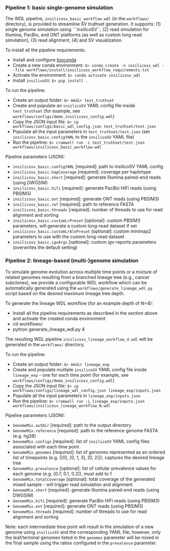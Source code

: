 ### Pipeline 1: basic single-genome simulation

The WDL pipeline, ```insilicosv_basic_workflow.wdl``` (in the ```workflows/``` directory), is provided to streamline 
SV truthset generation. It supports: (1) single genome simulation using ```insilicoSV``, (2) read simulation for 
Illumina, PacBio, and ONT platforms (as well as custom long read simulation), (3) read alignment, (4) and SV visualization.

To install all the pipeline requirements:
* Install and configure [bioconda](https://bioconda.github.io/)
* Create a new conda environment: `$> conda create -n insilicosv_wdl --file workflows/install/insilicosv_workflow_requirements.txt `
* Activate the environment: `$> conda activate insilicosv_wdl`
* Install ```insilicoSV```: `$> pip install .`

To run the pipeline:
* Create an output folder: `$> mkdir test_truthset`
* Create and populate an `insilicoSV` YAML config file inside `test_truthset` (for example, see ```workflows/configs/demo_insilicosv_config.wdl```)
* Copy the JSON input file: `$> cp workflows/configs/basic_wdl_config.json test_truthset/test.json`
* Populate all the input parameters in `test_truthset/test.json` (set `insilicosv_basic.configYAML` to the `insilicoSV` YAML file)
* Run the pipeline: `$> cromwell run -i test_truthset/test.json workflows/insilicosv_basic_workflow.wdl`

Pipeline parameters (JSON):
* `insilicosv_basic.configYAML` [required]:  path to insilicoSV YAML config
* `insilicosv_basic.hapCoverage` [required]: coverage per haplotype
* `insilicosv_basic.short` [required]: generate Illumina paired-end reads (using DWGSIM)
* `insilicosv_basic.hifi` [required]: generate PacBio HiFi reads (using PBSIM3)
* `insilicosv_basic.ont` [required]: generate ONT reads (using PBSIM3)
* `insilicosv_basic.ref` [required]: path to reference FASTA
* `insilicosv_basic.threads` [required]: number of threads to use for read alignment and sorting
* `insilicosv_basic.customLrPreset` [optional]: custom PBSIM3 parameters, will generate a custom long-read dataset if set
* `insilicosv_basic.customLrAlnPreset` [optional]: custom minimap2 parameters to use with the custom long-read dataset
* `insilicosv_basic.igvArgs` [optional]: custom igv-reports parameters (overwrites the default setting)

### Pipeline 2: lineage-based (multi-)genome simulation

To simulate genome evolution across multiple time points or a mixture of related genomes resulting from a branched 
lineage tree (e.g., cancer subclones), we provide a configurable WDL workflow which can be automatically generated using
the ```workflows/generate_lineage_wdl.py``` script based on the desired maximum lineage tree depth.

To generate the lineage WDL workflow (for an example depth of N=4):
* Install all the pipeline requirements as described in the section above and activate the created conda environment
* cd workflows/
* python generate_lineage_wdl.py 4

The resulting WDL pipeline ```insilicosv_lineage_workflow_4.wdl``` will be generated in the ```workflows/``` directory. 

To run the pipeline:
* Create an output folder: `$> mkdir lineage_exp`
* Create and populate multiple `insilicoSV` YAML config file inside `lineage_exp` - one for each time point (for example, see ```workflows/configs/demo_insilicosv_config.wdl```)
* Copy the JSON input file: `$> cp workflows/configs/lineage_wdl_config.json lineage_exp/inputs.json`
* Populate all the input parameters in `lineage_exp/inputs.json` 
* Run the pipeline: `$> cromwell run -i lineage_exp/inputs.json workflows/insilicosv_lineage_workflow_N.wdl`

Pipeline parameters (JSON):
* `GenomeMix.outDir` [required]: path to the output directory
* `GenomeMix.reference` [required]: path to the reference genome FASTA (e.g. hg38)
* `GenomeMix.configs` [required]: list of `insilicoSV` YAML config files associated with each time point 
* `GenomeMix.genomes` [required]: list of genomes represented as an ordered list of timepoints (e.g. [[0], [0, 1, 3], [0, 2]]); captures the desired lineage tree
* `GenomeMix.prevalence` [optional]: list of cellular prevalence values for each genome (e.g. [0.7, 0.1, 0.2]), must add to 1
* `GenomeMix.totalCoverage` [optional]: total coverage of the generated mixed sample - will trigger read simulation and alignment
* `GenomeMix.short` [required]: generate Illumina paired-end reads (using DWGSIM)
* `GenomeMix.hifi` [required]: generate PacBio HiFi reads (using PBSIM3)
* `GenomeMix.ont` [required]: generate ONT reads (using PBSIM3)
* `GenomeMix.threads` [required]: number of threads to use for read alignment and sorting

Note: each intermediate time point will result in the simulation of a new genome using `insilicoSV` and the corresponding YAML file; 
however, only the leaf/terminal genomes listed in the `genomes` parameter will be mixed in the final sample using the 
ratios configured in the `prevalence` parameter.


